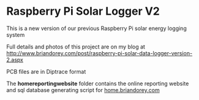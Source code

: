 # Raspberry Pi Solar Logger V2

This is a new version of our previous Raspberry Pi solar energy logging system

Full details and photos of this project are on my blog at http://www.briandorey.com/post/raspberry-pi-solar-data-logger-version-2.aspx

PCB files are in Diptrace format

The **homereportingwebsite** folder contains the online reporting website and sql database generating script for [home.briandorey.com](http://home.briandorey.com)


